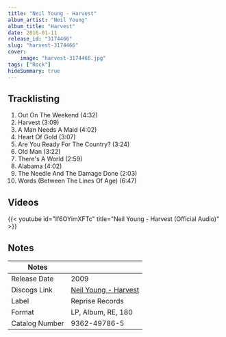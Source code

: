 ```yaml
---
title: "Neil Young - Harvest"
album_artist: "Neil Young"
album_title: "Harvest"
date: 2016-01-11
release_id: "3174466"
slug: "harvest-3174466"
cover:
    image: "harvest-3174466.jpg"
tags: ["Rock"]
hideSummary: true
---
```


## Tracklisting
1. Out On The Weekend (4:32)
2. Harvest (3:09)
3. A Man Needs A Maid (4:02)
4. Heart Of Gold (3:07)
5. Are You Ready For The Country? (3:24)
6. Old Man (3:22)
7. There's A World (2:59)
8. Alabama (4:02)
9. The Needle And The Damage Done (2:03)
10. Words (Between The Lines Of Age) (6:47)

## Videos
{{< youtube id="If6OYimXFTc" title="Neil Young - Harvest (Official Audio)" >}}

## Notes

| Notes          |             |
| ---------------| ----------- |
| Release Date   | 2009 |
| Discogs Link   | [Neil Young - Harvest](https://www.discogs.com/release/3174466) |
| Label          | Reprise Records |
| Format         | LP, Album, RE, 180 |
| Catalog Number | 9362-49786-5 |

